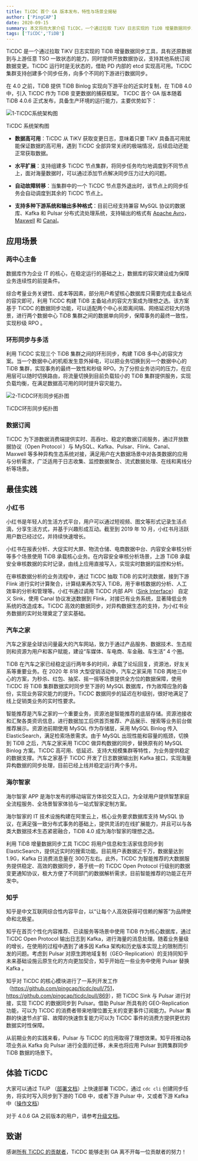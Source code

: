 ```yaml
---
title: TiCDC 首个 GA 版本发布，特性与场景全揭秘
author: ['PingCAP']
date: 2020-09-15
summary: 本文将向大家介绍 TiCDC，一个通过拉取 TiKV 日志实现的 TiDB 增量数据同步工具，具有还原数据到与上游任意 TSO 一致状态的能力，同时提供开放数据协议，支持其他系统订阅数据变更。
tags: ['TiCDC','TiDB']
---
```


TiCDC 是一个通过拉取 TiKV 日志实现的 TiDB 增量数据同步工具，具有还原数据到与上游任意 TSO 一致状态的能力，同时提供开放数据协议，支持其他系统订阅数据变更。TiCDC 运行时是无状态的，借助 PD 内部的 etcd 实现高可用。TiCDC 集群支持创建多个同步任务，向多个不同的下游进行数据同步。

在 4.0 之前，TiDB 提供 TiDB Binlog 实现向下游平台的近实时复制，在 TiDB 4.0 中，引入 TiCDC 作为 TiDB 变更数据的捕获框架。 TiCDC 首个 GA 版本随着 TiDB 4.0.6 正式发布，具备生产环境的运行能力，主要优势如下：

![1-TiCDC系统架构图](media/ticdc-ga/1-TiCDC系统架构图.png)

<div class="caption-center">TiCDC 系统架构图</div>

- **数据高可用**：TiCDC 从 TiKV 获取变更日志，意味着只要 TiKV 具备高可用就能保证数据的高可用，遇到 TiCDC 全部异常关闭的极端情况，后续启动还能正常获取数据。

- **水平扩展**：支持组建多 TiCDC 节点集群，将同步任务均匀地调度到不同节点上，面对海量数据时，可以通过添加节点解决同步压力过大的问题。

- **自动故障转移**：当集群中的一个 TiCDC 节点意外退出时，该节点上的同步任务会自动调度到其余的 TiCDC 节点上。

- **支持多种下游系统和输出多种格式**：目前已经支持兼容 MySQL 协议的数据库、Kafka 和 Pulsar 分布式流处理系统，支持输出的格式有 [Apache Avro](http://avro.apache.org/)，[Maxwell](http://maxwells-daemon.io/) 和 [Canal](https://github.com/alibaba/canal)。

## 应用场景

### 两中心主备

数据库作为企业 IT 的核心，在稳定运行的基础之上，数据库的容灾建设成为保障业务连续性的前提条件。

综合考量业务关键性、成本等因素，部分用户希望核心数据库只需要完成主备站点的容灾即可，利用 TiCDC 构建 TiDB 主备站点的容灾方案成为理想之选。该方案基于 TiCDC 的数据同步功能，可以适配两个中心长距离间隔、网络延迟较大的场景，进行两个数据中心 TiDB 集群之间的数据单向同步，保障事务的最终一致性，实现秒级 RPO 。

### 环形同步与多活

利用 TiCDC 实现三个 TiDB 集群之间的环形同步，构建 TiDB 多中心的容灾方案。当一个数据中心的机柜发生意外掉电，可以把业务切换到另一个数据中心的 TiDB 集群，实现事务的最终一致性和秒级 RPO。为了分担业务访问的压力，在应用层可以随时切换路由，将流量切换到目前负载较小的 TiDB 集群提供服务，实现负载均衡，在满足数据高可用的同时提升容灾能力。

![2-TiCDC环形同步拓扑图](media/ticdc-ga/2-TiCDC环形同步拓扑图.png)

<div class="caption-center">TiCDC环形同步拓扑图</div>

### 数据订阅

TiCDC 为下游数据消费端提供实时、高吞吐、稳定的数据订阅服务，通过开放数据协议（Open Protocol ）与 MySQL、Kafka、Pulsar、Flink、Canal、Maxwell 等多种异构生态系统对接，满足用户在大数据场景中对各类数据的应用与分析需求，广泛适用于日志收集、监控数据聚合、流式数据处理、在线和离线分析等场景。

## 最佳实践

### 小红书

小红书是年轻人的生活方式平台，用户可以通过短视频、图文等形式记录生活点滴，分享生活方式，并基于兴趣形成互动。截至到 2019 年 10 月，小红书月活跃用户数已经过亿，并持续快速增长。

小红书在报表分析、大促实时大屏、物流仓储、电商数据中台、内容安全审核分析等多个场景使用 TiDB 承载核心业务。在内容安全审核分析场景，上游 TiDB 承载安全审核数据的实时记录，由线上应用直接写入，实现实时数据的监控和分析。

在审核数据分析的业务流程中，通过 TiCDC 抽取 TiDB 的实时流数据，接到下游 Flink 进行实时计算聚合，计算结果再次写入 TiDB，用于审核数据的分析、人工效率的分析和管理等。小红书通过调用 TiCDC 内部 API（[Sink Interface](https://pkg.go.dev/github.com/pingcap/ticdc@v0.0.0-20200914115832-993bfabc4696/cdc/sink?tab=doc#Sink)） 自定义 Sink，使用 Canal 协议发送数据到 Flink，对接已有业务系统，显著降低业务系统的改造成本。TiCDC 高效的数据同步，对异构数据生态的支持，为小红书业务数据的实时处理奠定了坚实基础。

### 汽车之家

汽车之家是全球访问量最大的汽车网站，致力于通过产品服务、数据技术、生态规则和资源为用户和客户赋能，建设“车媒体、车电商、车金融、车生活” 4 个圈。

TiDB 在汽车之家已经稳定运行两年多的时间，承载了论坛回复，资源池，好友关系等重要业务。在 2020 年 818 大型促销活动中，汽车之家采用 TiDB 两地三中心的方案，为秒杀、红包、抽奖、摇一摇等场景提供全方位的数据保障，使用 TiCDC 将 TiDB 集群数据实时同步至下游的 MySQL 数据库，作为故障应急的备份，实现业务容灾能力的提升。TiCDC 数据同步的延迟在秒级别，很好地满足了线上促销类业务的实时性要求。

智能推荐是汽车之家的一个重要业务，资源池是智能推荐的底层存储。资源池接收和汇聚各类资讯信息，进行数据加工后供首页推荐、产品展示、搜索等业务前台做推荐展示。资源池前期使用 MySQL 作为存储层，采用 MySQL Binlog 传入 ElasticSearch，满足检索场景需求。由于 MySQL 出现性能和容量的瓶颈，切换到 TiDB 之后，汽车之家采用 TiCDC 做异构数据的同步，替换原有的 MySQL Binlog 方案。TiCDC 高可用、低延迟、支持大规模集群等特性，为业务提供稳定的数据支撑。汽车之家基于 TiCDC 开发了日志数据输出到 Kafka 接口，实现海量异构数据的同步处理，目前已经上线并稳定运行两个多月。

### 海尔智家

海尔智家 APP 是海尔发布的移动端官方体验交互入口，为全球用户提供智慧家庭全流程服务、全场景智家体验与一站式智家定制方案。

海尔智家的 IT 技术设施构建在阿里云上，核心业务要求数据库支持 MySQL 协议，在满足强一致分布式事务的基础上，提供灵活的在线扩展能力，并且可以与各类大数据技术生态紧密融合，TiDB 4.0 成为海尔智家的理想之选。

利用 TiDB 增量数据同步工具  TiCDC 将用户信息和生活家信息同步到 ElasticSearch，提供近实时的搜索功能。目前用户表数据近千万，数据量达到 1.9G，Kafka 日消费消息量在 300万左右。此外，TiCDC 为智能推荐的大数据服务提供稳定、高效的数据同步，基于统一的 TiCDC Open Protocol 行级别的数据变更通知协议，极大方便了不同部门的数据解析需求，目前智能推荐的功能正在开发中。

### 知乎

知乎是中文互联网综合性内容平台，以“让每个人高效获得可信赖的解答”为品牌使命和北极星。

知乎在首页个性化内容推荐、已读服务等场景中使用 TiDB 作为核心数据库，通过 TiCDC Open Protocol 输出日志到 Kafka，进行海量的消息处理。随着业务量级的增长，在使用的过程中遇到了诸多因 Kafka 架构和历史版本实现上的限制而引发的问题。考虑到 Pulsar 对原生跨地域复制（GEO-Replication）的支持同知乎未来基础设施云原生化的方向更加契合，知乎开始在一些业务中使用 Pulsar 替换 Kafka 。

知乎对 TiCDC 的核心模块进行了一系列开发工作（<https://github.com/pingcap/ticdc/pull/751>， <https://github.com/pingcap/ticdc/pull/869>），把 TiCDC Sink 与 Pulsar 进行对接，实现 TiCDC 的数据同步到 Pulsar。借助 Pulsar 所具有的 GEO-Replication 功能，可以为 TiCDC 的消费者带来地理位置无关的变更事件订阅能力。Pulsar 集群的快速节点扩容、故障的快速恢复能力可以为 TiCDC 事件的消费方提供更优的数据实时性保障。

从前期业务的实践来看，Pulsar 与 TiCDC 的应用取得了理想效果。知乎将推动各项业务从 Kafka 向 Pulsar 进行全面的迁移，未来也将应用 Pulsar 到跨集群同步 TiDB 数据的场景下。

## 体验 TiCDC

大家可以通过 TiUP （[部署文档](https://docs.pingcap.com/zh/tidb/stable/manage-ticdc#%E4%BD%BF%E7%94%A8-tiup-%E9%83%A8%E7%BD%B2%E5%AE%89%E8%A3%85-ticdc)）上快速部署 TiCDC，通过 `cdc cli` 创建同步任务，将实时写入同步到下游的 TiDB 中，或者下游 Pulsar 中，又或者下游 Kafka 中（[操作文档](https://docs.pingcap.com/zh/tidb/stable/manage-ticdc#%E7%AE%A1%E7%90%86%E5%90%8C%E6%AD%A5%E4%BB%BB%E5%8A%A1-changefeed)）

对于 4.0.6 GA 之前版本的用户，请参考[升级文档](https://docs.pingcap.com/zh/tidb/dev/manage-ticdc#%E4%BD%BF%E7%94%A8-tiup-%E5%8D%87%E7%BA%A7-ticdc)。

## 致谢

感谢[所有 TiCDC 的贡献者](https://github.com/pingcap/ticdc/graphs/contributors)，TiCDC 能够走到 GA 离不开每一位贡献者的努力！
